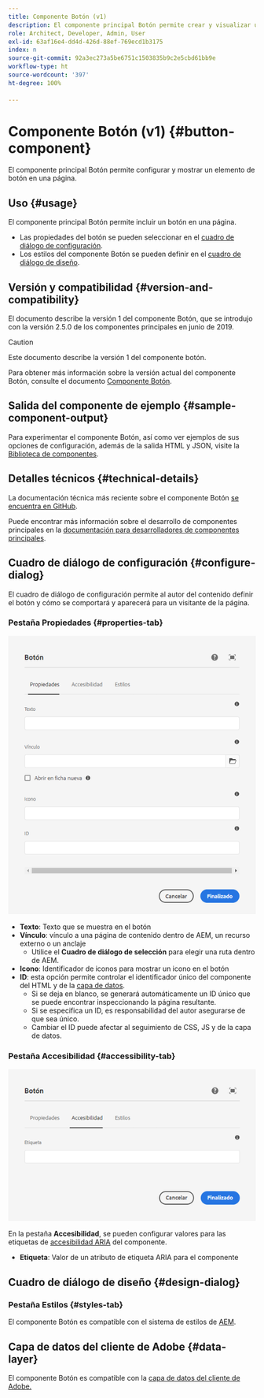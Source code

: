 ```yaml
---
title: Componente Botón (v1)
description: El componente principal Botón permite crear y visualizar un botón.
role: Architect, Developer, Admin, User
exl-id: 63af16e4-dd4d-426d-88ef-769ecd1b3175
index: n
source-git-commit: 92a3ec273a5be6751c1503835b9c2e5cbd61bb9e
workflow-type: ht
source-wordcount: '397'
ht-degree: 100%

---
```



# Componente Botón (v1) {#button-component}

El componente principal Botón permite configurar y mostrar un elemento de botón en una página.

## Uso {#usage}

El componente principal Botón permite incluir un botón en una página.

* Las propiedades del botón se pueden seleccionar en el [cuadro de diálogo de configuración](#configure-dialog).
* Los estilos del componente Botón se pueden definir en el [cuadro de diálogo de diseño](#design-dialog).

## Versión y compatibilidad {#version-and-compatibility}

El documento describe la versión 1 del componente Botón, que se introdujo con la versión 2.5.0 de los componentes principales en junio de 2019.

>[!CAUTION]
>
>Este documento describe la versión 1 del componente botón.
>
>Para obtener más información sobre la versión actual del componente Botón, consulte el documento [Componente Botón](/help/components/button.md).

## Salida del componente de ejemplo {#sample-component-output}

Para experimentar el componente Botón, así como ver ejemplos de sus opciones de configuración, además de la salida HTML y JSON, visite la [Biblioteca de componentes](https://adobe.com/go/aem_cmp_library_button).

## Detalles técnicos {#technical-details}

La documentación técnica más reciente sobre el componente Botón [se encuentra en GitHub](https://adobe.com/go/aem_cmp_tech_button_v1_es).

Puede encontrar más información sobre el desarrollo de componentes principales en la [documentación para desarrolladores de componentes principales](/help/developing/overview.md).

## Cuadro de diálogo de configuración {#configure-dialog}

El cuadro de diálogo de configuración permite al autor del contenido definir el botón y cómo se comportará y aparecerá para un visitante de la página.

### Pestaña Propiedades {#properties-tab}

![Pestaña Propiedades del cuadro de diálogo de edición del componente Botón](/help/assets/button-edit-properties.png)

* **Texto**: Texto que se muestra en el botón
* **Vínculo**: vínculo a una página de contenido dentro de AEM, un recurso externo o un anclaje
   * Utilice el **Cuadro de diálogo de selección** para elegir una ruta dentro de AEM.
* **Icono**: Identificador de iconos para mostrar un icono en el botón
* **ID**: esta opción permite controlar el identificador único del componente del HTML y de la [capa de datos](/help/developing/data-layer/overview.md).
   * Si se deja en blanco, se generará automáticamente un ID único que se puede encontrar inspeccionando la página resultante.
   * Si se especifica un ID, es responsabilidad del autor asegurarse de que sea único.
   * Cambiar el ID puede afectar al seguimiento de CSS, JS y de la capa de datos.

### Pestaña Accesibilidad {#accessibility-tab}

![Pestaña Accesibilidad del cuadro de diálogo de edición del componente Botón](/help/assets/button-edit-accessibility.png)

En la pestaña **Accesibilidad**, se pueden configurar valores para las etiquetas de [accesibilidad ARIA](https://www.w3.org/WAI/standards-guidelines/aria/) del componente.

* **Etiqueta**: Valor de un atributo de etiqueta ARIA para el componente

## Cuadro de diálogo de diseño {#design-dialog}

### Pestaña Estilos {#styles-tab}

El componente Botón es compatible con el sistema de estilos de [AEM](/help/get-started/authoring.md#component-styling).

## Capa de datos del cliente de Adobe {#data-layer}

El componente Botón es compatible con la [capa de datos del cliente de Adobe.](/help/developing/data-layer/overview.md)
